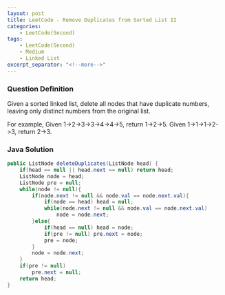 ```yaml
---
layout: post
title: LeetCode - Remove Duplicates from Sorted List II
categories:
    - LeetCode(Second)
tags:
    - LeetCode(Second)
    - Medium
    - Linked List
excerpt_separator: "<!--more-->"
---
```


### Question Definition
Given a sorted linked list, delete all nodes that have duplicate numbers, leaving only distinct numbers from the original list.
<!--more-->

For example,
Given 1->2->3->3->4->4->5, return 1->2->5.
Given 1->1->1->2->3, return 2->3.
### Java Solution
```java
public ListNode deleteDuplicates(ListNode head) {
    if(head == null || head.next == null) return head;
    ListNode node = head;
    ListNode pre = null;
    while(node != null){
        if(node.next != null && node.val == node.next.val){
            if(node == head) head = null;
            while(node.next != null && node.val == node.next.val)
                node = node.next;
        }else{
            if(head == null) head = node;
            if(pre != null) pre.next = node;
            pre = node;
        }
        node = node.next;
    }
    if(pre != null)
        pre.next = null;
    return head;
}
```